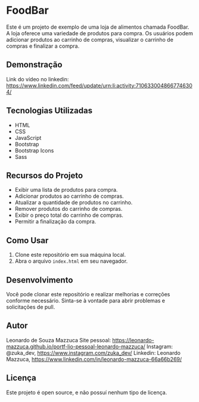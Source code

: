 # FoodBar

Este é um projeto de exemplo de uma loja de alimentos chamada FoodBar. A loja oferece uma variedade de produtos para compra. Os usuários podem adicionar produtos ao carrinho de compras, visualizar o carrinho de compras e finalizar a compra.

## Demonstração

Link do vídeo no linkedin: https://www.linkedin.com/feed/update/urn:li:activity:7106330048667746304/



## Tecnologias Utilizadas

- HTML
- CSS
- JavaScript
- Bootstrap
- Bootstrap Icons
- Sass

## Recursos do Projeto

- Exibir uma lista de produtos para compra.
- Adicionar produtos ao carrinho de compras.
- Atualizar a quantidade de produtos no carrinho.
- Remover produtos do carrinho de compras.
- Exibir o preço total do carrinho de compras.
- Permitir a finalização da compra.

## Como Usar

1. Clone este repositório em sua máquina local.
2. Abra o arquivo `index.html` em seu navegador.

## Desenvolvimento

Você pode clonar este repositório e realizar melhorias e correções conforme necessário. Sinta-se à vontade para abrir problemas e solicitações de pull.

## Autor

Leonardo de Souza Mazzuca
Site pessoal: https://leonardo-mazzuca.github.io/portf-lio-pessoal-leonardo-mazzuca/
Instagram: @zuka_dev, https://www.instagram.com/zuka_dev/
Linkedin: Leonardo Mazzuca, https://www.linkedin.com/in/leonardo-mazzuca-66a66b269/

## Licença

Este projeto é open source, e não possuí nenhum tipo de licença.

